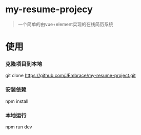 # my-resume-projecy

> 一个简单的由vue+element实现的在线简历系统

# 使用

### 克隆项目到本地
git clone https://github.com/JEmbrace/my-resume-project.git

### 安装依赖

npm install

### 本地运行
npm run dev
